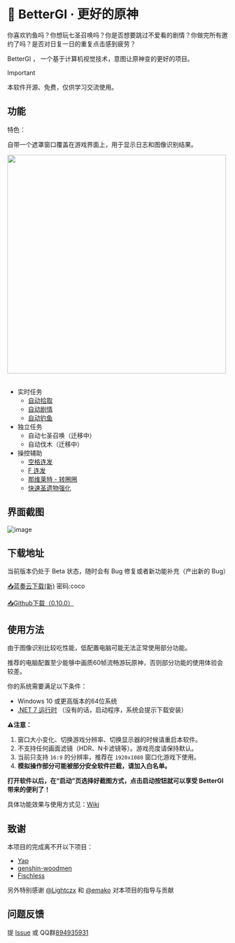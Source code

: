 # 🍨 BetterGI · 更好的原神

你喜欢钓鱼吗？你想玩七圣召唤吗？你是否想要跳过不爱看的剧情？你做完所有邀约了吗？是否对日复一日的重复点击感到疲劳？

BetterGI ， 一个基于计算机视觉技术，意图让原神变的更好的项目。

> [!IMPORTANT]  
> 本软件开源、免费，仅供学习交流使用。

## 功能

特色：

自带一个遮罩窗口覆盖在游戏界面上，用于显示日志和图像识别结果。

<img width="500px" src="https://github.com/babalae/better-genshin-impact/assets/15783049/f7a3d0bf-dd04-418a-b106-5f06f3ab2de5"/>
<br>
<br>

* 实时任务
  * [自动拾取](https://github.com/babalae/better-genshin-impact/wiki/#%E8%87%AA%E5%8A%A8%E6%8B%BE%E5%8F%96)
  * [自动剧情](https://github.com/babalae/better-genshin-impact/wiki/#%E8%87%AA%E5%8A%A8%E5%89%A7%E6%83%85)
  * [自动钓鱼](https://github.com/babalae/better-genshin-impact/wiki/#%E8%87%AA%E5%8A%A8%E9%92%93%E9%B1%BC)
* 独立任务
  *  自动七圣召唤（迁移中）
  *  自动伐木（迁移中）
* 操控辅助
  * [空格连发](https://github.com/babalae/better-genshin-impact/wiki/#%E7%A9%BA%E6%A0%BC%E8%BF%9E%E5%8F%91)
  * [F 连发](https://github.com/babalae/better-genshin-impact/wiki/#f%E8%BF%9E%E5%8F%91)
  * [那维莱特 - 转圈圈](https://github.com/babalae/better-genshin-impact/wiki/#%E9%82%A3%E7%BB%B4%E8%8E%B1%E7%89%B9---%E8%BD%AC%E5%9C%88%E5%9C%88)
  * [快速圣遗物强化](https://github.com/babalae/better-genshin-impact/wiki/#%E5%BF%AB%E9%80%9F%E5%9C%A3%E9%81%97%E7%89%A9%E5%BC%BA%E5%8C%96)

## 界面截图

![image](https://github.com/babalae/better-genshin-impact/assets/15783049/813570c4-3816-4850-ac16-799af4f3cc5f)


## 下载地址

当前版本仍处于 Beta 状态，随时会有 Bug 修复或者新功能补充（产出新的 Bug）

[📥蓝奏云下载(新)](https://wwmy.lanzouq.com/b00rs2msd)  密码:coco

[📥Github下载（0.10.0）](https://github.com/babalae/better-genshin-impact/releases/download/0.10.0/BetterGI.v0.10.4.zip)


## 使用方法
由于图像识别比较吃性能，低配置电脑可能无法正常使用部分功能。

推荐的电脑配置至少能够中画质60帧流畅游玩原神，否则部分功能的使用体验会较差。

你的系统需要满足以下条件：
  * Windows 10 或更高版本的64位系统
  * [.NET 7 运行时](https://dotnet.microsoft.com/zh-cn/download/dotnet/latest/runtime) （没有的话，启动程序，系统会提示下载安装）

**⚠️注意：**
1. 窗口大小变化、切换游戏分辨率、切换显示器的时候请重启本软件。
2. 不支持任何画面滤镜（HDR、N卡滤镜等）。游戏亮度请保持默认。
3. 当前只支持 `16:9` 的分辨率，推荐在 `1920x1080` 窗口化游戏下使用。
4. **模拟操作部分可能被部分安全软件拦截，请加入白名单。**

**打开软件以后，在“启动”页选择好截图方式，点击启动按钮就可以享受 BetterGI 带来的便利了！**

具体功能效果与使用方式见：[Wiki](https://github.com/babalae/better-genshin-impact/wiki)

## 致谢

本项目的完成离不开以下项目：
* [Yap](https://github.com/Alex-Beng/Yap)
* [genshin-woodmen](https://github.com/genshin-matrix/genshin-woodmen)
* [Fischless](https://github.com/genshin-matrix/Fischless)

另外特别感谢 [@Lightczx](https://github.com/Lightczx) 和 [@emako](https://github.com/emako) 对本项目的指导与贡献


## 问题反馈

提 [Issue](https://github.com/babalae/genius-invokation-auto-toy/issues) 或 QQ群[894935931](https://qm.qq.com/cgi-bin/qm/qr?k=u9Ij0HrDVQhvcoFvaiQGv38V3R7ZNY6K&jump_from=webapi&authKey=N++f74HhGHDzFje1dDD6E8vzuf45jmSFaPiVbc3Z7x/nTUWGwZ3UdSPqYQqPfOXK)
